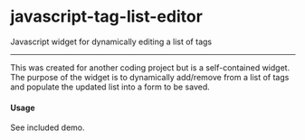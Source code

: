 # javascript-tag-list-editor
Javascript widget for dynamically editing a list of tags

___

This was created for another coding project but is a self-contained widget. 
The purpose of the widget is to dynamically add/remove from a list of tags and populate the updated list into a form to be saved.

#### Usage

See included demo.